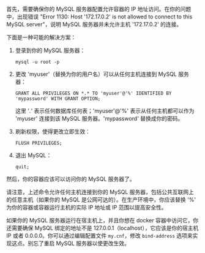首先，需要确保你的 MySQL 服务器配置允许容器的 IP 地址访问。在你的问题中，出现错误 "Error 1130: Host '172.17.0.2' is not allowed to connect to this MySQL server"，说明 MySQL 服务器并未允许主机 '172.17.0.2' 的连接。

下面是一种可能的解决方案：

1. 登录到你的 MySQL 服务器：

   ```
   mysql -u root -p
   ```

2. 更改 'myuser'（替换为你的用户名）可以从任何主机连接到 MySQL 服务器：

    ```
    GRANT ALL PRIVILEGES ON *.* TO 'myuser'@'%' IDENTIFIED BY 'mypassword' WITH GRANT OPTION;
    ```

    这里 '*.*' 表示任何数据库任何表；'myuser'@'%' 表示从任何主机都可以作为 'myuser' 连接到该 MySQL 服务器。'mypassword' 替换成你的密码。

3. 刷新权限，使得更改立即生效：

    ```
    FLUSH PRIVILEGES;
    ```

4. 退出 MySQL：

    ```
    quit;
    ```

然后，你的容器应该可以访问你的 MySQL 服务器了。

请注意，上述命令允许任何主机连接到你的 MySQL 服务器，包括公共互联网上的任意主机（如果你的 MySQL 是公网可达的）。在生产环境中，你应该替换 '%' 为你的容器或容器运行主机的实际 IP 地址或 IP 范围以提高安全性。

如果你的 MySQL 服务器运行在宿主机上，并且你想在 docker 容器中访问它，你还需要确保 MySQL 绑定的地址不是 127.0.0.1（localhost），它应该是你的宿主机 IP 或者 0.0.0.0。你可以通过编辑配置文件 `my.cnf`，修改 `bind-address` 选项来实现这点。别忘了重启 MySQL 服务器以使更改生效。